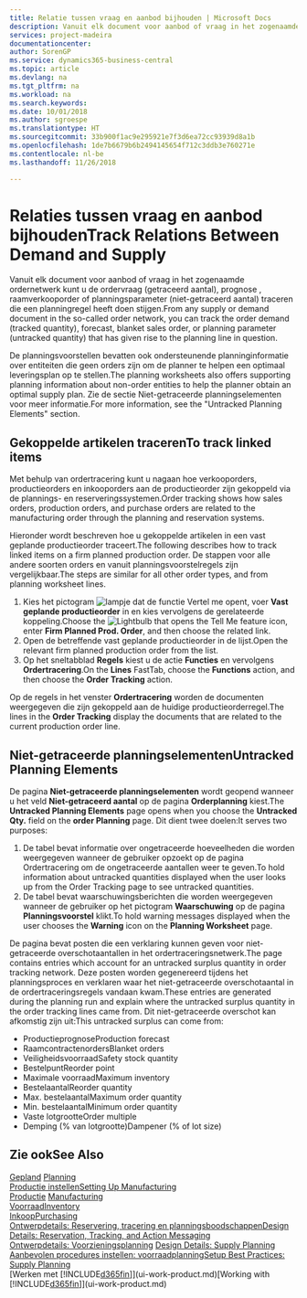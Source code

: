 ```yaml
---
title: Relatie tussen vraag en aanbod bijhouden | Microsoft Docs
description: Vanuit elk document voor aanbod of vraag in het zogenaamde ordernetwerk kunt u de ordervraag (getraceerd aantal), prognose , raamverkooporder of planningsparameter (niet-getraceerd aantal) traceren die een planningregel heeft doen stijgen.
services: project-madeira
documentationcenter: 
author: SorenGP
ms.service: dynamics365-business-central
ms.topic: article
ms.devlang: na
ms.tgt_pltfrm: na
ms.workload: na
ms.search.keywords: 
ms.date: 10/01/2018
ms.author: sgroespe
ms.translationtype: HT
ms.sourcegitcommit: 33b900f1ac9e295921e7f3d6ea72cc93939d8a1b
ms.openlocfilehash: 1de7b6679b6b2494145654f712c3ddb3e760271e
ms.contentlocale: nl-be
ms.lasthandoff: 11/26/2018

---
```

# <a name="track-relations-between-demand-and-supply"></a><span data-ttu-id="0fb3d-103">Relaties tussen vraag en aanbod bijhouden</span><span class="sxs-lookup"><span data-stu-id="0fb3d-103">Track Relations Between Demand and Supply</span></span>
<span data-ttu-id="0fb3d-104">Vanuit elk document voor aanbod of vraag in het zogenaamde ordernetwerk kunt u de ordervraag (getraceerd aantal), prognose , raamverkooporder of planningsparameter (niet-getraceerd aantal) traceren die een planningregel heeft doen stijgen.</span><span class="sxs-lookup"><span data-stu-id="0fb3d-104">From any supply or demand document in the so-called order network, you can track the order demand (tracked quantity), forecast, blanket sales order, or planning parameter (untracked quantity) that has given rise to the planning line in question.</span></span>

<span data-ttu-id="0fb3d-105">De planningsvoorstellen bevatten ook ondersteunende planninginformatie over entiteiten die geen orders zijn om de planner te helpen een optimaal leveringsplan op te stellen.</span><span class="sxs-lookup"><span data-stu-id="0fb3d-105">The planning worksheets also offers supporting planning information about non-order entities to help the planner obtain an optimal supply plan.</span></span> <span data-ttu-id="0fb3d-106">Zie de sectie Niet-getraceerde planningselementen voor meer informatie.</span><span class="sxs-lookup"><span data-stu-id="0fb3d-106">For more information, see the "Untracked Planning Elements" section.</span></span>

## <a name="to-track-linked-items"></a><span data-ttu-id="0fb3d-107">Gekoppelde artikelen traceren</span><span class="sxs-lookup"><span data-stu-id="0fb3d-107">To track linked items</span></span>
<span data-ttu-id="0fb3d-108">Met behulp van ordertracering kunt u nagaan hoe verkooporders, productieorders en inkooporders aan de productieorder zijn gekoppeld via de plannings- en reserveringssystemen.</span><span class="sxs-lookup"><span data-stu-id="0fb3d-108">Order tracking shows how sales orders, production orders, and purchase orders are related to the manufacturing order through the planning and reservation systems.</span></span>

<span data-ttu-id="0fb3d-109">Hieronder wordt beschreven hoe u gekoppelde artikelen in een vast geplande productieorder traceert.</span><span class="sxs-lookup"><span data-stu-id="0fb3d-109">The following describes how to track linked items on a firm planned production order.</span></span> <span data-ttu-id="0fb3d-110">De stappen voor alle andere soorten orders en vanuit planningsvoorstelregels zijn vergelijkbaar.</span><span class="sxs-lookup"><span data-stu-id="0fb3d-110">The steps are similar for all other order types, and from planning worksheet lines.</span></span>

1. <span data-ttu-id="0fb3d-111">Kies het pictogram ![lampje dat de functie Vertel me opent](media/ui-search/search_small.png "Vertel me wat u wilt doen"), voer **Vast geplande productieorder** in en kies vervolgens de gerelateerde koppeling.</span><span class="sxs-lookup"><span data-stu-id="0fb3d-111">Choose the ![Lightbulb that opens the Tell Me feature](media/ui-search/search_small.png "Tell me what you want to do") icon, enter **Firm Planned Prod. Order**, and then choose the related link.</span></span>
2. <span data-ttu-id="0fb3d-112">Open de betreffende vast geplande productieorder in de lijst.</span><span class="sxs-lookup"><span data-stu-id="0fb3d-112">Open the relevant firm planned production order from the list.</span></span>
3. <span data-ttu-id="0fb3d-113">Op het sneltabblad **Regels** kiest u de actie **Functies** en vervolgens **Ordertracering**.</span><span class="sxs-lookup"><span data-stu-id="0fb3d-113">On the **Lines** FastTab, choose the **Functions** action, and then choose the **Order Tracking** action.</span></span>

<span data-ttu-id="0fb3d-114">Op de regels in het venster **Ordertracering** worden de documenten weergegeven die zijn gekoppeld aan de huidige productieorderregel.</span><span class="sxs-lookup"><span data-stu-id="0fb3d-114">The lines in the **Order Tracking** display the documents that are related to the current production order line.</span></span>

## <a name="untracked-planning-elements"></a><span data-ttu-id="0fb3d-115">Niet-getraceerde planningselementen</span><span class="sxs-lookup"><span data-stu-id="0fb3d-115">Untracked Planning Elements</span></span>
<span data-ttu-id="0fb3d-116">De pagina **Niet-getraceerde planningselementen** wordt geopend wanneer u het veld **Niet-getraceerd aantal** op de pagina **Orderplanning** kiest.</span><span class="sxs-lookup"><span data-stu-id="0fb3d-116">The **Untracked Planning Elements** page opens when you choose the **Untracked Qty.** field on the **order Planning** page.</span></span> <span data-ttu-id="0fb3d-117">Dit dient twee doelen:</span><span class="sxs-lookup"><span data-stu-id="0fb3d-117">It serves two purposes:</span></span>

1. <span data-ttu-id="0fb3d-118">De tabel bevat informatie over ongetraceerde hoeveelheden die worden weergegeven wanneer de gebruiker opzoekt op de pagina Ordertracering om de ongetraceerde aantallen weer te geven.</span><span class="sxs-lookup"><span data-stu-id="0fb3d-118">To hold information about untracked quantities displayed when the user looks up from the Order Tracking page to see untracked quantities.</span></span>
2. <span data-ttu-id="0fb3d-119">De tabel bevat waarschuwingsberichten die worden weergegeven wanneer de gebruiker op het pictogram **Waarschuwing** op de pagina **Planningsvoorstel** klikt.</span><span class="sxs-lookup"><span data-stu-id="0fb3d-119">To hold warning messages displayed when the user chooses the **Warning** icon on the **Planning Worksheet** page.</span></span>

<span data-ttu-id="0fb3d-120">De pagina bevat posten die een verklaring kunnen geven voor niet-getraceerde overschotaantallen in het ordertraceringsnetwerk.</span><span class="sxs-lookup"><span data-stu-id="0fb3d-120">The page contains entries which account for an untracked surplus quantity in order tracking network.</span></span> <span data-ttu-id="0fb3d-121">Deze posten worden gegenereerd tijdens het planningsproces en verklaren waar het niet-getraceerde overschotaantal in de ordertraceringsregels vandaan kwam.</span><span class="sxs-lookup"><span data-stu-id="0fb3d-121">These entries are generated during the planning run and explain where the untracked surplus quantity in the order tracking lines came from.</span></span> <span data-ttu-id="0fb3d-122">Dit niet-getraceerde overschot kan afkomstig zijn uit:</span><span class="sxs-lookup"><span data-stu-id="0fb3d-122">This untracked surplus can come from:</span></span>

- <span data-ttu-id="0fb3d-123">Productieprognose</span><span class="sxs-lookup"><span data-stu-id="0fb3d-123">Production forecast</span></span>
- <span data-ttu-id="0fb3d-124">Raamcontractenorders</span><span class="sxs-lookup"><span data-stu-id="0fb3d-124">Blanket orders</span></span>
- <span data-ttu-id="0fb3d-125">Veiligheidsvoorraad</span><span class="sxs-lookup"><span data-stu-id="0fb3d-125">Safety stock quantity</span></span>
- <span data-ttu-id="0fb3d-126">Bestelpunt</span><span class="sxs-lookup"><span data-stu-id="0fb3d-126">Reorder point</span></span>
- <span data-ttu-id="0fb3d-127">Maximale voorraad</span><span class="sxs-lookup"><span data-stu-id="0fb3d-127">Maximum inventory</span></span>
- <span data-ttu-id="0fb3d-128">Bestelaantal</span><span class="sxs-lookup"><span data-stu-id="0fb3d-128">Reorder quantity</span></span>
- <span data-ttu-id="0fb3d-129">Max. bestelaantal</span><span class="sxs-lookup"><span data-stu-id="0fb3d-129">Maximum order quantity</span></span>
- <span data-ttu-id="0fb3d-130">Min. bestelaantal</span><span class="sxs-lookup"><span data-stu-id="0fb3d-130">Minimum order quantity</span></span>
- <span data-ttu-id="0fb3d-131">Vaste lotgrootte</span><span class="sxs-lookup"><span data-stu-id="0fb3d-131">Order multiple</span></span>
- <span data-ttu-id="0fb3d-132">Demping (% van lotgrootte)</span><span class="sxs-lookup"><span data-stu-id="0fb3d-132">Dampener (% of lot size)</span></span>

## <a name="see-also"></a><span data-ttu-id="0fb3d-133">Zie ook</span><span class="sxs-lookup"><span data-stu-id="0fb3d-133">See Also</span></span>  
<span data-ttu-id="0fb3d-134">[Gepland](production-planning.md) </span><span class="sxs-lookup"><span data-stu-id="0fb3d-134">[Planning](production-planning.md) </span></span>  
[<span data-ttu-id="0fb3d-135">Productie instellen</span><span class="sxs-lookup"><span data-stu-id="0fb3d-135">Setting Up Manufacturing</span></span>](production-configure-production-processes.md)  
<span data-ttu-id="0fb3d-136">[Productie](production-manage-manufacturing.md)  </span><span class="sxs-lookup"><span data-stu-id="0fb3d-136">[Manufacturing](production-manage-manufacturing.md)  </span></span>  
[<span data-ttu-id="0fb3d-137">Voorraad</span><span class="sxs-lookup"><span data-stu-id="0fb3d-137">Inventory</span></span>](inventory-manage-inventory.md)  
[<span data-ttu-id="0fb3d-138">Inkoop</span><span class="sxs-lookup"><span data-stu-id="0fb3d-138">Purchasing</span></span>](purchasing-manage-purchasing.md)  
[<span data-ttu-id="0fb3d-139">Ontwerpdetails: Reservering, tracering en planningsboodschappen</span><span class="sxs-lookup"><span data-stu-id="0fb3d-139">Design Details: Reservation, Tracking, and Action Messaging</span></span>](design-details-reservation-order-tracking-and-action-messaging.md)  
<span data-ttu-id="0fb3d-140">[Ontwerpdetails: Voorzieningsplanning](design-details-supply-planning.md) </span><span class="sxs-lookup"><span data-stu-id="0fb3d-140">[Design Details: Supply Planning](design-details-supply-planning.md) </span></span>  
[<span data-ttu-id="0fb3d-141">Aanbevolen procedures instellen: voorraadplanning</span><span class="sxs-lookup"><span data-stu-id="0fb3d-141">Setup Best Practices: Supply Planning</span></span>](setup-best-practices-supply-planning.md)  
<span data-ttu-id="0fb3d-142">[Werken met [!INCLUDE[d365fin](includes/d365fin_md.md)]](ui-work-product.md)</span><span class="sxs-lookup"><span data-stu-id="0fb3d-142">[Working with [!INCLUDE[d365fin](includes/d365fin_md.md)]](ui-work-product.md)</span></span>

